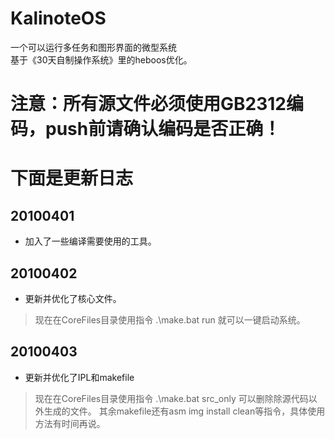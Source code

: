 # KalinoteOS
一个可以运行多任务和图形界面的微型系统
<br/>
基于《30天自制操作系统》里的heboos优化。

# 注意：所有源文件必须使用GB2312编码，push前请确认编码是否正确！

# 下面是更新日志
## 20100401
- 加入了一些编译需要使用的工具。

## 20100402
- 更新并优化了核心文件。
> 现在在CoreFiles目录使用指令 .\make.bat run 就可以一键启动系统。

## 20100403
- 更新并优化了IPL和makefile
> 现在在CoreFiles目录使用指令 .\make.bat src_only 可以删除除源代码以外生成的文件。
> 其余makefile还有asm img install clean等指令，具体使用方法有时间再说。

